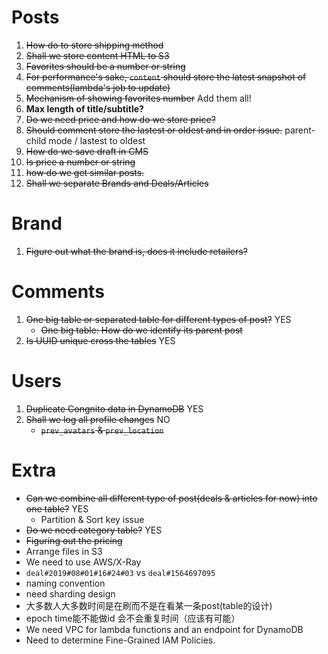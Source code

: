 # Posts
1. ~~How do to store shipping method~~
2. ~~Shall we store content HTML to S3~~
3. ~~Favorites should be a number or string~~
4. ~~For performance's sake, `content` should store the latest snapshot of comments(lambda's job to update)~~
5. ~~Mechanism of showing favorites number~~ Add them all!
6. **Max length of title/subtitle?**
7. ~~Do we need price and how do we store price?~~
8. ~~Should comment store the lastest or oldest and in order issue.~~ parent-child mode / lastest to oldest
9. ~~How do we save draft in CMS~~
10. ~~Is price a number or string~~
11. ~~how do we get similar posts.~~
12. ~~Shall we separate Brands and Deals/Articles~~

# Brand
1. ~~Figure out what the brand is, does it include retailers?~~

# Comments
1. ~~One big table or separated table for different types of post?~~ YES
    - ~~One big table: How do we identify its parent post~~
2. ~~Is UUID unique cross the tables~~ YES

# Users
1. ~~Duplicate Congnito data in DynamoDB~~ YES
2. ~~Shall we log all profile changes~~ NO
    - ~~`prev_avatars` & `prev_location`~~

# Extra
- ~~Can we combine all different type of post(deals & articles for now) into one table?~~ YES
    - Partition & Sort key issue
- ~~Do we need category table?~~ YES
- ~~Figuring out the pricing~~
- Arrange files in S3
- We need to use AWS/X-Ray
- `deal#2019#08#01#16#24#03` vs `deal#1564697095`
- naming convention
- need sharding design
- 大多数人大多数时间是在刷而不是在看某一条post(table的设计)
- epoch time能不能做id 会不会重复时间（应该有可能）
- We need VPC for lambda functions and an endpoint for DynamoDB
- Need to determine Fine-Grained IAM Policies.